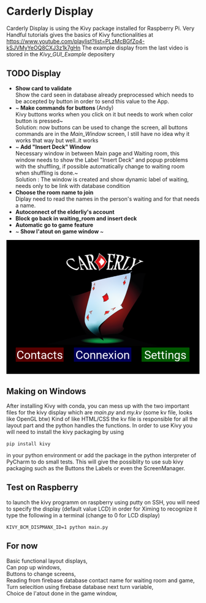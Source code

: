 # Carderly Display
Carderly Display is using the Kivy package installed for Raspberry Pi. Very Handful tutorials gives the basics of Kivy functionalities at https://www.youtube.com/playlist?list=PLzMcBGfZo4-kSJVMyYeOQ8CXJ3z1k7gHn 
The example display from the last video is stored in the *Kivy_GUI_Example* depositery

## TODO Display
* <b> Show card to validate </b></br>
Show the card seen in database already preprocessed which needs to be accepted by button in order to send this value to the App.
* ~<b> Make commands for buttons </b>(Andy)</br>
Kivy buttons works when you click on it but needs to work when color button is pressed~ </br>
Solution: now buttons can be used to change the screen, all buttons commands are in the *Main_Window* screen, I still have no idea why it works that way but well..it works
* ~<b> Add "Insert Deck" Window </b></br>
Necessary window in between Main page and Waiting room, this window needs to show the Label "Insert Deck" and popup problems with the shuffling, if possible automatically change to waiting room when shuffling is done.~ </br>
Solution : The window is created and show dynamic label of waiting, needs only to be link with database condition
* <b> Choose the room name to join </b> </br>
Diplay need to read the names in the person's waiting and for that needs a name.
* <b> Autoconnect of the elderliy's account </b> </br>
* <b> Block go back in waiting_room and insert deck </b> </br>
* <b> Automatic go to game feature </b>
* ~<b> Show l'atout on game window </b>~

![display](https://github.com/andybonnetto/Carderly/blob/main/Carderly_Display/Display.PNG?raw=false) 

## Making on Windows
  After installing Kivy with conda, you can mess up with the two important files for the kivy display which are *main.py* and *my.kv* (some kv file, looks like OpenGL btw)
Kind of like HTML/CSS the kv file is responsible for all the layout part and the python handles the functions. In order to use Kivy you will need to install the kivy packaging by using
```
pip install kivy
```
in your python environment or add the package in the python interpreter of PyCharm to do small tests. This will give the possiblity to use sub kivy packaging such as the Buttons the Labels or even the ScreenManager.
## Test on Raspberry
  to launch the kivy programm on raspberry using putty on SSH, you will need to specify the display (default value LCD) in order for Ximing to recognize it type the following in a terminal (change to 0 for LCD display)
```
KIVY_BCM_DISPMANX_ID=1 python main.py
```
## For now
Basic functional layout displays, <br/>
Can pop up windows, <br/>
Buttons to change screens, <br/>
Reading from firebase database contact name for waiting room and game, <br/>
Turn selecition using firebase database next turn variable, <br/>
Choice de l'atout done in the game window, <br/>
